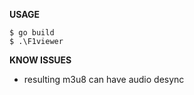 **USAGE**

    $ go build
    $ .\F1viewer
    
**KNOW ISSUES**

* resulting m3u8 can have audio desync
